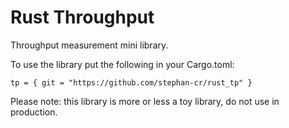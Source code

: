 Rust Throughput
===============

Throughput measurement mini library.

To use the library put the following in your Cargo.toml:

    tp = { git = "https://github.com/stephan-cr/rust_tp" }

Please note: this library is more or less a toy library, do not use in
production.
